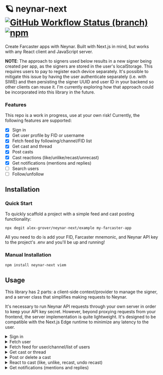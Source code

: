 # 🪐 neynar-next [![GitHub Workflow Status (branch)](https://img.shields.io/github/actions/workflow/status/alex-grover/neynar-next/ci.yml?branch=main)](https://github.com/alex-grover/neynar-next/actions/workflows/ci.yml?query=branch%3Amain) [![npm](https://img.shields.io/npm/v/neynar-next)](https://www.npmjs.com/package/neynar-next)

Create Farcaster apps with Neynar. Built with Next.js in mind, but works with any React client and JavaScript server.

**NOTE**: The approach to signers used below results in a new signer being created per app, as the signers are stored in the user's localStorage. This requires users to pay to register each device separately. It's possible to mitigate this issue by having the user authenticate separately (i.e. with SIWE) and then persisting the signer UUID and user ID in your backend so other clients can reuse it. I'm currently exploring how that approach could be incorporated into this library in the future.

### Features

This repo is a work in progress, use at your own risk! Currently, the following features are supported:

- [x] Sign in
- [x] Get user profile by FID or username
- [x] Fetch feed by following/channel/FID list
- [x] Get cast and thread
- [x] Post casts
- [x] Cast reactions (like/unlike/recast/unrecast)
- [x] Get notifications (mentions and replies)
- [ ] Search users
- [ ] Follow/unfollow

## Installation

### Quick Start

To quickly scaffold a project with a simple feed and cast posting functionality:

```shell
npx degit alex-grover/neynar-next/example my-farcaster-app
```

All you need to do is add your FID, Farcaster mnemonic, and Neynar API key to the project's .env and you'll be up and running!

### Manual Installation

```sh
npm install neynar-next viem
```

## Usage

This library has 2 parts: a client-side context/provider to manage the signer, and a server class that simplifies making requests to Neynar.

It's necessary to run Neynar API requests through your own server in order to keep your API key secret. However, beyond proxying requests from your frontend, the server implementation is quite lightweight. It's designed to be compatible with the Next.js Edge runtime to minimize any latency to the user.

<details>
<summary>Sign in</summary>

Add the provider:

```tsx
// app/layout.tsx - similar implementation for pages/_app.tsx

import { PropsWithChildren } from 'react'
import { NeynarProvider } from 'neynar-next'

export default function RootLayout({ children }: PropsWithChildren) {
  return (
    <html lang="en">
      <head />
      <body>
        <NeynarProvider>{children}</NeynarProvider>
      </body>
    </html>
  )
}
```

Set up the client and add the API to your server:

```ts
// lib/neynar.ts

import NeynarClient from 'neynar-next/server'

const neynarClient = new NeynarClient(
  process.env.NEYNAR_API_KEY!,
  BigInt(process.env.FARCASTER_FID!),
  process.env.FARCASTER_MNEMONIC!,
)

export default neynarClient
```

The client passes a query param of `?signer_uuid=XXX` and expects a Signer object back from the server.

<details>
<summary>`app` directory</summary>

```ts
// app/api/signer/route.ts

import { NextResponse } from 'next/server'
import { neynarClient } from '@/lib/neynar'

export const runtime = 'edge'

export async function GET(request: Request) {
  const { searchParams } = new URL(request.url)
  const signerUuid = searchParams.get('signer_uuid')
  if (!signerUuid)
    return new Response('signer_uuid query param is required', { status: 400 })
  const signer = await neynarClient.getSigner(signerUuid)

  return NextResponse.json(signer)
}

export async function POST() {
  const signer = await neynarClient.createSigner()
  return NextResponse.json(signer)
}
```

</details>

<details>
<summary>`pages` directory</summary>

```ts
// pages/api/signer.ts

import { NextApiRequest, NextApiResponse } from 'next'
import { neynarClient } from '@/lib/neynar'

export default async function handler(
  req: NextApiRequest,
  res: NextApiResponse,
) {
  switch (req.method) {
    case 'GET': {
      const signer = await neynarClient.getSigner(req.query.signer_uuid)
      res.status(200).json(signer)
      break
    }
    case 'POST': {
      const signer = await neynarClient.createSigner()
      res.status(201).json(signer)
    }
    default:
      res.status(405).end()
  }
}
```

</details>

It's possible to change the API path via the `NeynarProvider` `api` prop, if desired:

<details>
<summary>Customize API path</summary>

```tsx
// app/layout.tsx

import { PropsWithChildren } from 'react'
import { NeynarProvider } from 'neynar-next'

export default function RootLayout({ children }: PropsWithChildren) {
  return (
    <html lang="en">
      <head />
      <body>
        <NeynarProvider api="/api/neynar/signer">{children}</NeynarProvider>
      </body>
    </html>
  )
}
```

</details>

Then, use the hook in your app:

```tsx
'use client'

import { useSigner } from 'neynar-next'
import { useCallback } from 'react'

export default function LoginButton() {
  const { signer, isLoading, signIn } = useSigner()

  const handleClick = useCallback(() => void signIn(), [signIn])

  if (isLoading) return 'Loading...'

  switch (signer?.status) {
    case undefined:
      return <button onClick={handleClick}>Sign In</button>
    case 'generated':
      // This should never happen, unless the server fails while registering the signer
      throw new Error('Unregistered signer')
    case 'pending_approval':
      return (
        <>
          {/* See below */}
          <QRCodeModal signer={signer} />
          <button disabled>Loading</button>
        </>
      )
    case 'approved':
      return <div>Signed in as FID {signer?.fid}</div>
    case 'revoked':
      return <button onClick={handleClick}>Revoked. Sign In Again</button>
  }
}
```

After the user clicks the sign in button, you'll need to render a QR code so they can add the signer from the Warpcast mobile app. You can do this with a package like [`react-qr-code`](https://github.com/rosskhanas/react-qr-code):

```tsx
'use client'

import { useSigner } from 'neynar-next'
import QRCode from 'react-qr-code'

export default function QRCodeModal() {
  const { signer } = useSigner()

  if (signer?.status !== 'pending_approval') return null

  return (
    <div className="modal">
      <QRCode value={signer.signer_approval_url} />
    </div>
  )
}
```

</details>

<details>
<summary>Fetch user</summary>

After signing in, you'll likely want to fetch the user's profile so you can display their username and avatar. To do this, we need to create an API route and then fetch the user from the client:

```ts
// app/api/users/[fid]/route.ts

type Props = {
  params: {
    fid: string
  }
}

export async function GET(request: Request, { params }: Props) {
  const fid = parseInt(params.fid)
  if (!fid) return new Response('fid is invalid', { status: 400 })

  // You can pass an optional viewer FID to get back the mutual following status as well, for example to display on another user's profile page
  // const { searchParams } = new URL(request.url)
  // const viewer = searchParams.get('viewer')

  const user = await neynarClient.getUserByFid(fid /*, viewer */)
  // Or fetch by username
  // await neynarClient.getUserByUsername('alexgrover.eth' /*, viewer */)
  return NextResponse.json(user)
}
```

This library is agnostic of your client data fetching solution. The example uses [`swr`](https://swr.vercel.app), but you can use [`react-query`](https://tanstack.com/query/v3/) or plain `fetch` if you'd like.

```tsx
'use client'

import { useSigner } from 'neynar-next'
import { type User } from 'neynar-next/server'
import useSWRImmutable from 'swr/immutable'

export default function UserProfile() {
  const { signer } = useSigner()

  const { data } = useSWRImmutable<User, string>(
    signer?.status === 'approved' ? `/api/users/${signer.fid}` : null,
  )

  if (!data) return null

  return <div>{data.username}</div>
}
```

</details>

<details>
<summary>Fetch feed for user/channel/list of users</summary>

Add the API to your server:

```ts
// app/api/casts/route.ts

import { NextResponse } from 'next/server'
import { neynarClient } from '@/lib/neynar'

export async function GET(request: Request) {
  const { searchParams } = new URL(request.url)
  const fid = parseInt(searchParams.get('fid'))
  if (!fid) return new Response('fid query param is required', { status: 400 })
  const feed = await neynarClient.getFollowingFeed(fid)
  // Or you can get the feed for a channel/specific list of users:
  // const feed = await neynarClient.getChannelFeed(fid)
  // const feed = await neynarClient.getFeedForFids([10259]) // There seems to be a bug on the Neynar end where this fails with more than 1 FID
  return NextResponse.json(feed)
}
```

Then, hit the API from your client:

```tsx
'use client'

import { useSigner } from 'neynar-next'
import { FeedResponse, Signer } from 'neynar-next/server'
import { useCallback } from 'react'
import useSWRInfinite, { SWRInfiniteKeyLoader } from 'swr/infinite'

export default function Casts() {
  const { signer, isLoading: signerLoading } = useSigner()
  const { data, isLoading, error, size, setSize } = useSWRInfinite<
    FeedResponse,
    string
  >(getKey(signer))

  const loadMore = useCallback(
    () => setSize((current) => current + 1),
    [setSize],
  )

  if (signerLoading) return 'Loading'
  if (signer?.status !== 'approved') return 'Please sign in to view casts'

  return (
    <>
      {data?.map((page, index) =>
        page.casts.map((cast) => (
          <div key={cast.hash}>{/* render cast */}</div>
        )),
      )}
      {isLoading && 'Loading'}
      {error && <div>{error}</div>}
      <button onClick={loadMore}>Load More</button>
    </>
  )
}

const API_URL = '/api/casts'

function getKey(signer: Signer | null): SWRInfiniteKeyLoader<FeedResponse> {
  return (pageIndex, previousPageData) => {
    if (signer?.status !== 'approved') return null
    const params = new URLSearchParams({ fid: signer.fid.toString() })

    if (pageIndex === 0) return `${API_URL}?${params.toString()}`

    if (previousPageData && !previousPageData.next.cursor) return null

    if (previousPageData?.next.cursor)
      params.set('cursor', previousPageData.next.cursor)
    return `${API_URL}?${params.toString()}`
  }
}
```

</details>

<details>
<summary>Get cast or thread</summary>

Add the API to your server:

```ts
// app/api/casts/[hash]/route.ts

type Props = {
  params: {
    hash: string
  }
}

export async function GET(request: Request, { params }: Props) {
  const hash = params.hash
  if (!hash || !hash.startsWith('0x'))
    return new Response('hash is invalid', { status: 400 })

  const { cast } = await neynarClient.getCast('hash', hash)
  // Or fetch by url
  // await neynarClient.getCast('url', 'https://warpcast.com/...')

  // Or fetch thread
  // You can pass an optional viewer FID to get back whether that FID has reacted to the cast already
  // const { searchParams } = new URL(request.url)
  // const viewer = searchParams.get('viewer')
  // await neynarClient.getCastsInThread('0x...' /* , { viewer } */)
  return NextResponse.json(cast)
}
```

Then, hit the API from your client:

```tsx
'use client'

import { type Cast } from 'neynar-next/server'
import useSWR from 'swr'

export default function CastDetailPage() {
  const { data } = useSWR<Cast, string>(`/api/casts/0x...`)

  if (!data) return null

  return <div>{data.text}</div>
}
```

</details>

<details>
<summary>Post or delete a cast</summary>

Add the API to your server:

```ts
// app/api/casts/route.ts

export async function POST(request: Request) {
  const { searchParams } = new URL(request.url)
  if (!searchParams.get('signerUuid'))
    return new Response('signerUuid query param is required', { status: 400 })

  const data = Object.fromEntries((await request.formData()).entries())
  if (!data.text) const { signerUuid, text } = parseResult.data
  await neynarClient.postCast(
    signerUuid,
    text,
    // { embeds: [{ url: '' }], parent: '' }
  )

  return NextResponse.json({}, { status: 201 })
}

// To delete a cast, use the same approach with `neynarClient.deleteCast(signerUuid, castHash)`
```

Then, hit the API from your client:

```tsx
'use client'

import { useSigner } from 'neynar-next'

export default function CastForm() {
  const { signer } = useSigner()

  const handleSubmit = useCallback(
    (event: FormEvent<HTMLFormElement>) => {
      event.preventDefault()

      if (signer?.status !== 'approved') return

      const params = new URLSearchParams({ signerUuid: arg.signer.signer_uuid })
      void fetch(`/api/casts?${params.toString()}`, {
        method: 'POST',
        body: new FormData(event.currentTarget),
      })
    },
    [signer, trigger],
  )

  return (
    <form onSubmit={handleSubmit}>
      <textarea name="text" />
      <button type="submit">Post</button>
    </form>
  )
}
```

</details>

<details>
<summary>React to cast (like, unlike, recast, undo recast)</summary>

Add the API to your server:

```ts
// app/api/casts/[hash]/{like,recast}/route.ts

import { NextResponse } from 'next/server'
import neynarClient from '@/lib/neynar'

type Props = {
  params: {
    hash: string
  }
}

export async function POST(request: Request, { params }: Props) {
  const searchParams = new URLSearchParams(request.url)
  await neynarClient.likeCast(searchParams.get('signerUuid'), params.hash)
  // await neynarClient.recastCast(searchParams.get('signerUuid'), params.hash)
  return NextResponse.json({}, { status: 201 })
}

export async function DELETE(request: Request, { params }: Props) {
  const searchParams = new URLSearchParams(request.url)
  await neynarClient.unlikeCast(searchParams.get('signerUuid'), params.hash)
  // await neynarClient.unrecastCast(searchParams.get('signerUuid'), params.hash)
  return NextResponse.json({}, { status: 204 })
}
```

Then, hit the API from your client:

```tsx
'use client'

import { useSigner } from 'neynar-next'

type LikeButtonProps = {
  cast: {
    hash: string
  }
}

export default function LikeButton({ cast }: LikeButtonProps) {
  const { signer } = useSigner()

  return (
    <button
      disabled={signer?.status !== 'approved' || isMutating}
      onClick={() =>
        fetch(`/api/casts/${cast.hash}/like?signerUuid=${signer.signer_uuid}`, {
          method: 'POST',
        })
      }
    >
      Like
    </button>
  )
}
```

</details>

<details>
<summary>Get notifications (mentions and replies)</summary>

Add the API to your server:

```ts
// app/api/users/[fid]/notifications/route.ts
type Props = {
  params: {
    fid: string
  }
}

export async function GET(request: Request, { params }: Props) {
  const fid = parseInt(params.fid)
  if (!fid) return new Response('fid is invalid', { status: 400 })

  // Optional viewer context and pagination params
  // const { searchParams } = new URL(request.url)
  // const viewer = searchParams.get('viewer')
  // const cursor = searchParams.get('cursor')
  // const limit = searchParams.get('limit')

  const { result } = await neynarClient.getMentionsAndReplies(
    fid /*, { viewer, cursor, limit } */,
  )
  return NextResponse.json(result)
}
```

Then, hit the API from your client:

```tsx
'use client'

import { type Notification } from 'neynar-next/server'
import useSWR from 'swr/immutable'

export default function Notifications() {
  const { data } = useSWR<{ notifications: Notification[] }, string>(
    signer?.status === 'approved'
      ? `/api/users/${signer.fid}/notifications`
      : null,
  )

  if (!data) return null

  return (
    <div>
      {data.notifications.map((notification) => (
        <div>{notification.text}</div>
      ))}
    </div>
  )
}
```

</details>
